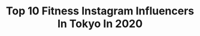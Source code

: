 ---
title: Top 10 Fitness Instagram Influencers In Tokyo In 2020
description: >-
  Find top fitness Instagram influencers in Tokyo in 2020. Most popular hashtags: #fitness #japan #tokyo #instagood.
platform: Instagram
profiles:
  - username: "koennaert"
    fullname: >-
      Koen Naert
    location: "Japan"
    followers: 12010
    engagement: 937
    commentsToLikes: 0.020360
    avatar: "https://scontent-atl3-1.cdninstagram.com/v/t51.2885-19/s320x320/47585934_1843923142402357_4803217241724157952_n.jpg?_nc_ht=scontent-atl3-1.cdninstagram.com&_nc_ohc=hjlaGt5s9sUAX_OrZFZ&oh=9678afaac662845d86dc271d9e12e72e&oe=5EB909C6"
    verified: false
    hashtags: "#moretocome, #asicseurope, #nature, #basecamp"
  - username: "sano.maya"
    fullname: >-
      佐野真彩
    location: "Japan"
    followers: 146118
    engagement: 237
    commentsToLikes: 0.022291
    avatar: "https://scontent-lhr8-1.cdninstagram.com/v/t51.2885-19/s320x320/91095176_927963237636252_5400868735600820224_n.jpg?_nc_ht=scontent-lhr8-1.cdninstagram.com&_nc_ohc=8TxORIRdGC4AX9EjBXd&oh=d1d7b287941d2b2386d5f7c41ce165f3&oe=5EBAF857"
    verified: true
    hashtags: "#traningwear, #run, #fitness, #tokyorestaurant"
  - username: "dary.rukawa"
    fullname: >-
      ダリ...(Dary)
    location: "Japan"
    followers: 12338
    engagement: 468
    commentsToLikes: 0.006688
    avatar: "https://scontent-amt2-1.cdninstagram.com/v/t51.2885-19/s320x320/90830649_2872164289544919_7153429182955913216_n.jpg?_nc_ht=scontent-amt2-1.cdninstagram.com&_nc_ohc=fzKg2zC-ohUAX9-N4qp&oh=7a5ce2c984f3c452a783fd9416b5b278&oe=5EB3E430"
    verified: false
    hashtags: "#d1milano, #cordinate, #japanese, #jewelrycollection"
  - username: "___yuume.18"
    fullname: >-
      林ゆめ（吉田 夢）
    location: "Japan"
    followers: 337697
    engagement: 567
    commentsToLikes: 0.007725
    avatar: "https://scontent-ams4-1.cdninstagram.com/v/t51.2885-19/s320x320/49596641_234822354074450_7519515844326457344_n.jpg?_nc_ht=scontent-ams4-1.cdninstagram.com&_nc_ohc=HcXbNATM87MAX-g-jWW&oh=803fddb63e1b4446cf1230ef53632a6a&oe=5EBB7F6E"
    verified: true
    hashtags: "#smart, #gym, #fitness, #puma"
  - username: "yuki_sato310"
    fullname: >-
      悠基 佐藤
    location: "Japan"
    followers: 18430
    engagement: 1399
    commentsToLikes: 0.007902
    avatar: "https://scontent-ams4-1.cdninstagram.com/v/t51.2885-19/s320x320/17494964_181021789074103_2033167183541960704_a.jpg?_nc_ht=scontent-ams4-1.cdninstagram.com&_nc_ohc=aeuCWzsbtYIAX93_K6n&oh=7491e936e2810d3759758bf685a7cba2&oe=5EBAFA69"
    verified: false
    hashtags: "#saint, #kagawa, #2xu, #hokkaido"
  - username: "namakenbo"
    fullname: >-
      なまけんぼ
    location: "Japan"
    followers: 8109
    engagement: 1485
    commentsToLikes: 0.018856
    avatar: "https://scontent-lga3-1.cdninstagram.com/v/t51.2885-19/s320x320/52350474_638114223305577_7142006717432201216_n.jpg?_nc_ht=scontent-lga3-1.cdninstagram.com&_nc_ohc=CHPjOGACC1YAX9IJr8A&oh=cb1f208c723798dc61f5670812cb60b3&oe=5EB07DDE"
    verified: false
    hashtags: "#jogging, #nb, #training, #ig"
  - username: "i_am__kei"
    fullname: >-
      kei
    location: "Japan"
    followers: 27218
    engagement: 232
    commentsToLikes: 0.021635
    avatar: "https://scontent-bos3-1.cdninstagram.com/v/t51.2885-19/s320x320/90514374_1039888213063297_1887306568001650688_n.jpg?_nc_ht=scontent-bos3-1.cdninstagram.com&_nc_ohc=lwdE0fKll_0AX8gtBtV&oh=8ea9cf5b0fdff0d988c8b8c5fb98ab1e&oe=5EB26BBD"
    verified: false
    hashtags: "#environmentalprotection, #genictravel, #perutravel, #lindboracay"
  - username: "chiyo5997"
    fullname: >-
      Chiyo🌻
    location: "Japan"
    followers: 2330
    engagement: 1481
    commentsToLikes: 0.028009
    avatar: "https://scontent-lhr8-1.cdninstagram.com/v/t51.2885-19/s320x320/25009883_1690722807658601_2433564152501895168_n.jpg?_nc_ht=scontent-lhr8-1.cdninstagram.com&_nc_ohc=bash7-r3utMAX9Jsx_S&oh=5926b660dbae7680a055c61e80dee13f&oe=5EBBD181"
    verified: false
    hashtags: "#teddysbonds, #bodybuilding, #spartanracejp, #elitewomen"
  - username: "takashi_jonishi"
    fullname: >-
      上西隆史 Takashi.J - ᴀɪʀғᴏᴏᴛᴡᴏʀᴋs
    location: "Japan"
    followers: 27554
    engagement: 815
    commentsToLikes: 0.024174
    avatar: "https://scontent-ams4-1.cdninstagram.com/v/t51.2885-19/s320x320/76791132_510952812793297_3740407239068876800_n.jpg?_nc_ht=scontent-ams4-1.cdninstagram.com&_nc_ohc=lRPywbKO0TIAX8Br7_Z&oh=5289676c00aa3ea43c33323abb48cd7e&oe=5EA76ADE"
    verified: false
    hashtags: "#newgenre, #neckhold, #dollynoire, #japantravel"
  - username: "aaaya.22"
    fullname: >-
      ☻ A Y A K A ☻
    location: "Japan"
    followers: 108557
    engagement: 187
    commentsToLikes: 0.106401
    avatar: "https://scontent-lhr8-1.cdninstagram.com/v/t51.2885-19/s320x320/44862931_522620298253106_6609496988239003648_n.jpg?_nc_ht=scontent-lhr8-1.cdninstagram.com&_nc_ohc=vnOrZqieAZEAX_hCPsr&oh=a98edda64667fc2028d48887a063b9fe&oe=5EBB8350"
    verified: false
    hashtags: "#principeprive, #bettyboop, #photography, #hipanda"
---